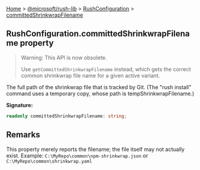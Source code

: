 [Home](./index) &gt; [@microsoft/rush-lib](./rush-lib.md) &gt; [RushConfiguration](./rush-lib.rushconfiguration.md) &gt; [committedShrinkwrapFilename](./rush-lib.rushconfiguration.committedshrinkwrapfilename.md)

## RushConfiguration.committedShrinkwrapFilename property

> Warning: This API is now obsolete.
> 
> Use `getCommittedShrinkwrapFilename` instead, which gets the correct common shrinkwrap file name for a given active variant.
> 

The full path of the shrinkwrap file that is tracked by Git. (The "rush install" command uses a temporary copy, whose path is tempShrinkwrapFilename.)

<b>Signature:</b>

```typescript
readonly committedShrinkwrapFilename: string;
```

## Remarks

This property merely reports the filename; the file itself may not actually exist. Example: `C:\MyRepo\common\npm-shrinkwrap.json` or `C:\MyRepo\common\shrinkwrap.yaml`

